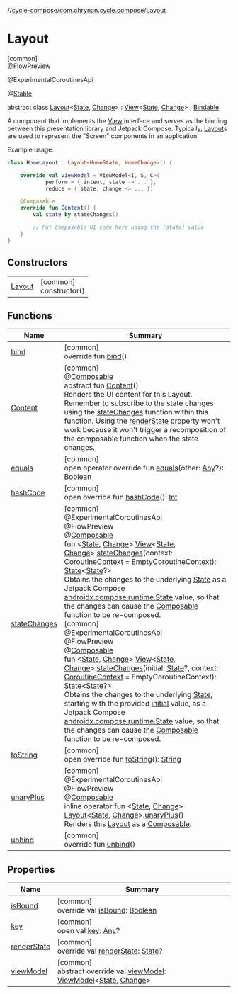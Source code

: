 //[cycle-compose](../../../index.md)/[com.chrynan.cycle.compose](../index.md)/[Layout](index.md)

# Layout

[common]\
@FlowPreview

@ExperimentalCoroutinesApi

@[Stable](https://developer.android.com/reference/kotlin/androidx/compose/runtime/Stable.html)

abstract class [Layout](index.md)&lt;[State](index.md), [Change](index.md)&gt; : [View](../../../../cycle-core/cycle-core/com.chrynan.cycle/-view/index.md)&lt;[State](index.md), [Change](index.md)&gt; , [Bindable](../../../../cycle-core/cycle-core/com.chrynan.cycle/-bindable/index.md)

A component that implements the [View](../../../../cycle-core/cycle-core/com.chrynan.cycle/-view/index.md) interface and serves as the binding between this presentation library and Jetpack Compose. Typically, [Layout](index.md)s are used to represent the &quot;Screen&quot; components in an application.

Example usage:

```kotlin
class HomeLayout : Layout<HomeState, HomeChange>() {

    override val viewModel = ViewModel<I, S, C>(
            perform = { intent, state -> ... },
            reduce = { state, change -> ... })

    @Composable
    override fun Content() {
        val state by stateChanges()

        // Put Composable UI code here using the [state] value
    }
}
```

## Constructors

| | |
|---|---|
| [Layout](-layout.md) | [common]<br>constructor() |

## Functions

| Name | Summary |
|---|---|
| [bind](bind.md) | [common]<br>override fun [bind](bind.md)() |
| [Content](-content.md) | [common]<br>@[Composable](https://developer.android.com/reference/kotlin/androidx/compose/runtime/Composable.html)<br>abstract fun [Content](-content.md)()<br>Renders the UI content for this Layout. Remember to subscribe to the state changes using the [stateChanges](../state-changes.md) function within this function. Using the [renderState](render-state.md) property won't work because it won't trigger a recomposition of the composable function when the state changes. |
| [equals](equals.md) | [common]<br>open operator override fun [equals](equals.md)(other: [Any](https://kotlinlang.org/api/latest/jvm/stdlib/kotlin/-any/index.html)?): [Boolean](https://kotlinlang.org/api/latest/jvm/stdlib/kotlin/-boolean/index.html) |
| [hashCode](hash-code.md) | [common]<br>open override fun [hashCode](hash-code.md)(): [Int](https://kotlinlang.org/api/latest/jvm/stdlib/kotlin/-int/index.html) |
| [stateChanges](../state-changes.md) | [common]<br>@ExperimentalCoroutinesApi<br>@FlowPreview<br>@[Composable](https://developer.android.com/reference/kotlin/androidx/compose/runtime/Composable.html)<br>fun &lt;[State](../state-changes.md), [Change](../state-changes.md)&gt; [View](../../../../cycle-core/cycle-core/com.chrynan.cycle/-view/index.md)&lt;[State](../state-changes.md), [Change](../state-changes.md)&gt;.[stateChanges](../state-changes.md)(context: [CoroutineContext](https://kotlinlang.org/api/latest/jvm/stdlib/kotlin.coroutines/-coroutine-context/index.html) = EmptyCoroutineContext): [State](https://developer.android.com/reference/kotlin/androidx/compose/runtime/State.html)&lt;[State](../state-changes.md)?&gt;<br>Obtains the changes to the underlying [State](../state-changes.md) as a Jetpack Compose [androidx.compose.runtime.State](https://developer.android.com/reference/kotlin/androidx/compose/runtime/State.html) value, so that the changes can cause the [Composable](https://developer.android.com/reference/kotlin/androidx/compose/runtime/Composable.html) function to be re-composed.<br>[common]<br>@ExperimentalCoroutinesApi<br>@FlowPreview<br>@[Composable](https://developer.android.com/reference/kotlin/androidx/compose/runtime/Composable.html)<br>fun &lt;[State](../state-changes.md), [Change](../state-changes.md)&gt; [View](../../../../cycle-core/cycle-core/com.chrynan.cycle/-view/index.md)&lt;[State](../state-changes.md), [Change](../state-changes.md)&gt;.[stateChanges](../state-changes.md)(initial: [State](../state-changes.md)?, context: [CoroutineContext](https://kotlinlang.org/api/latest/jvm/stdlib/kotlin.coroutines/-coroutine-context/index.html) = EmptyCoroutineContext): [State](https://developer.android.com/reference/kotlin/androidx/compose/runtime/State.html)&lt;[State](../state-changes.md)?&gt;<br>Obtains the changes to the underlying [State](../state-changes.md), starting with the provided [initial](../state-changes.md) value, as a Jetpack Compose [androidx.compose.runtime.State](https://developer.android.com/reference/kotlin/androidx/compose/runtime/State.html) value, so that the changes can cause the [Composable](https://developer.android.com/reference/kotlin/androidx/compose/runtime/Composable.html) function to be re-composed. |
| [toString](to-string.md) | [common]<br>open override fun [toString](to-string.md)(): [String](https://kotlinlang.org/api/latest/jvm/stdlib/kotlin/-string/index.html) |
| [unaryPlus](../unary-plus.md) | [common]<br>@ExperimentalCoroutinesApi<br>@FlowPreview<br>@[Composable](https://developer.android.com/reference/kotlin/androidx/compose/runtime/Composable.html)<br>inline operator fun &lt;[State](../unary-plus.md), [Change](../unary-plus.md)&gt; [Layout](index.md)&lt;[State](../unary-plus.md), [Change](../unary-plus.md)&gt;.[unaryPlus](../unary-plus.md)()<br>Renders this [Layout](index.md) as a [Composable](https://developer.android.com/reference/kotlin/androidx/compose/runtime/Composable.html). |
| [unbind](unbind.md) | [common]<br>override fun [unbind](unbind.md)() |

## Properties

| Name | Summary |
|---|---|
| [isBound](is-bound.md) | [common]<br>override val [isBound](is-bound.md): [Boolean](https://kotlinlang.org/api/latest/jvm/stdlib/kotlin/-boolean/index.html) |
| [key](key.md) | [common]<br>open val [key](key.md): [Any](https://kotlinlang.org/api/latest/jvm/stdlib/kotlin/-any/index.html)? |
| [renderState](render-state.md) | [common]<br>override val [renderState](render-state.md): [State](index.md)? |
| [viewModel](view-model.md) | [common]<br>abstract override val [viewModel](view-model.md): [ViewModel](../../../../cycle-core/cycle-core/com.chrynan.cycle/-view-model/index.md)&lt;[State](index.md), [Change](index.md)&gt; |
